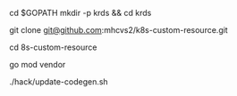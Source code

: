 
cd $GOPATH
mkdir -p krds && cd krds

git clone git@github.com:mhcvs2/k8s-custom-resource.git

cd 8s-custom-resource

go mod vendor

./hack/update-codegen.sh